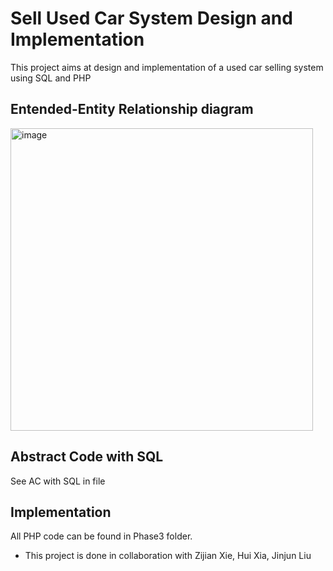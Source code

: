 # Sell Used Car System Design and Implementation

This project aims at design and implementation of a used car selling system using SQL and PHP

## Entended-Entity Relationship diagram

<img width="484" alt="image" src="https://github.com/zchen163/Sell-Used-Car/assets/48006055/075f3958-d6aa-4f09-bbf1-8c0e8573f346">

## Abstract Code with SQL

See AC with SQL in file 

## Implementation

All PHP code can be found in Phase3 folder. 

* This project is done in collaboration with Zijian Xie, Hui Xia, Jinjun Liu

